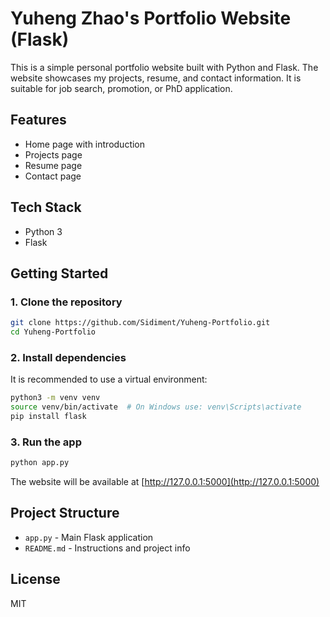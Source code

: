 # Yuheng Zhao's Portfolio Website (Flask)

This is a simple personal portfolio website built with Python and Flask. The website showcases my projects, resume, and contact information. It is suitable for job search, promotion, or PhD application.

## Features

- Home page with introduction
- Projects page
- Resume page
- Contact page

## Tech Stack

- Python 3
- Flask

## Getting Started

### 1. Clone the repository
```bash
git clone https://github.com/Sidiment/Yuheng-Portfolio.git
cd Yuheng-Portfolio
```

### 2. Install dependencies
It is recommended to use a virtual environment:
```bash
python3 -m venv venv
source venv/bin/activate  # On Windows use: venv\Scripts\activate
pip install flask
```

### 3. Run the app
```bash
python app.py
```

The website will be available at [http://127.0.0.1:5000](http://127.0.0.1:5000)

## Project Structure

- `app.py` - Main Flask application
- `README.md` - Instructions and project info

## License

MIT 